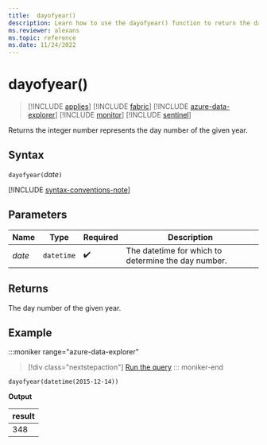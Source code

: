 ```yaml
---
title:  dayofyear()
description: Learn how to use the dayofyear() function to return the day number of the given year.
ms.reviewer: alexans
ms.topic: reference
ms.date: 11/24/2022
---
```

# dayofyear()

> [!INCLUDE [applies](../includes/applies-to-version/applies.md)] [!INCLUDE [fabric](../includes/applies-to-version/fabric.md)] [!INCLUDE [azure-data-explorer](../includes/applies-to-version/azure-data-explorer.md)] [!INCLUDE [monitor](../includes/applies-to-version/monitor.md)] [!INCLUDE [sentinel](../includes/applies-to-version/sentinel.md)]

Returns the integer number represents the day number of the given year.

## Syntax

`dayofyear(`*date*`)`

[!INCLUDE [syntax-conventions-note](../includes/syntax-conventions-note.md)]

## Parameters

| Name | Type | Required | Description |
|--|--|--|--|
| *date* | `datetime` |  :heavy_check_mark: | The datetime for which to determine the day number.|

## Returns

The day number of the given year.

## Example

:::moniker range="azure-data-explorer"
> [!div class="nextstepaction"]
> <a href="https://dataexplorer.azure.com/clusters/kvc9rf7q4d68qcw5sk2d6f.northeurope/databases/MyDatabase?query=H4sIAAAAAAAAAysoyswrUUhJrMxPq0xNLNJISSxJLcnMTdUwMjA01TU00jU00dQEAOQ8/cIlAAAA" target="_blank">Run the query</a>
::: moniker-end

```kusto
dayofyear(datetime(2015-12-14))
```

**Output**

|result|
|--|
|348|
